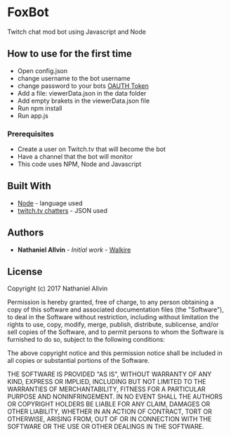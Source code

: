 # FoxBot

Twitch chat mod bot using Javascript and Node

## How to use for the first time

* Open config.json
* change username to the bot username
* change password to your bots [OAUTH Token](https://twitchapps.com/tmi/)
* Add a file: viewerData.json in the data folder
* Add empty brakets in the viewerData.json file
* Run npm install
* Run app.js


### Prerequisites

* Create a user on Twitch.tv that will become the bot
* Have a channel that the bot will monitor
* This code uses NPM, Node and Javascript

## Built With

* [Node](https://nodejs.org/en/) - language used
* [twitch.tv chatters](http://tmi.twitch.tv/group/user/chatters/chatters) - JSON used

## Authors

* **Nathaniel Allvin** - *Initial work* - [Walkire](https://github.com/Walkire)

## License

Copyright (c) 2017 Nathaniel Allvin

Permission is hereby granted, free of charge, to any person obtaining a copy of this software and associated documentation files 
(the "Software"), to deal in the Software without restriction, including without limitation the rights to use, copy, modify, merge, 
publish, distribute, sublicense, and/or sell copies of the Software, and to permit persons to whom the Software is furnished to do so, 
subject to the following conditions:

The above copyright notice and this permission notice shall be included in all copies or substantial portions of the Software.

THE SOFTWARE IS PROVIDED "AS IS", WITHOUT WARRANTY OF ANY KIND, EXPRESS OR IMPLIED, INCLUDING BUT NOT LIMITED TO THE WARRANTIES OF 
MERCHANTABILITY, FITNESS FOR A PARTICULAR PURPOSE AND NONINFRINGEMENT. IN NO EVENT SHALL THE AUTHORS OR COPYRIGHT HOLDERS BE 
LIABLE FOR ANY CLAIM, DAMAGES OR OTHER LIABILITY, WHETHER IN AN ACTION OF CONTRACT, TORT OR OTHERWISE, ARISING FROM, OUT OF OR 
IN CONNECTION WITH THE SOFTWARE OR THE USE OR OTHER DEALINGS IN THE SOFTWARE.
